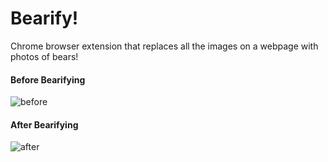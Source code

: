 # Bearify!

Chrome browser extension that replaces all the images on a webpage with photos of bears!

#### Before Bearifying

![before](https://user-images.githubusercontent.com/34670205/52310698-43157100-2972-11e9-9c4e-745a920c1e2b.png)

#### After Bearifying

![after](https://user-images.githubusercontent.com/34670205/52310696-43157100-2972-11e9-8647-9ef985028e36.png)